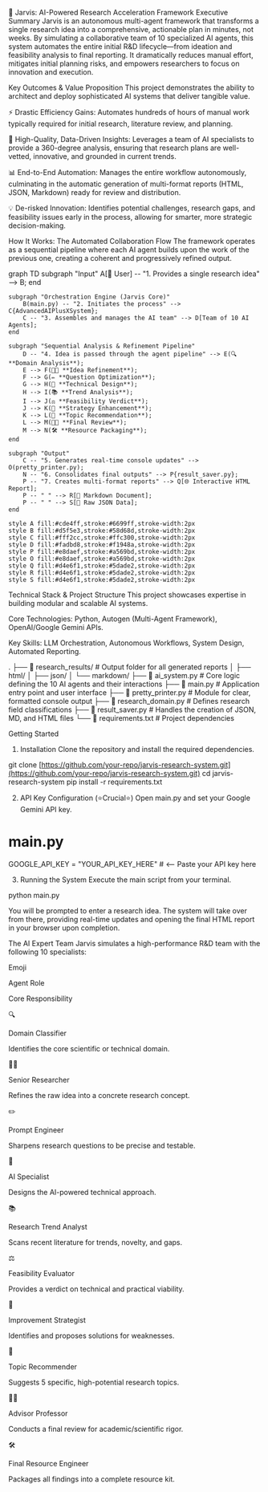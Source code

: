 🚀 Jarvis: AI-Powered Research Acceleration Framework
Executive Summary
Jarvis is an autonomous multi-agent framework that transforms a single research idea into a comprehensive, actionable plan in minutes, not weeks. By simulating a collaborative team of 10 specialized AI agents, this system automates the entire initial R&D lifecycle—from ideation and feasibility analysis to final reporting. It dramatically reduces manual effort, mitigates initial planning risks, and empowers researchers to focus on innovation and execution.

Key Outcomes & Value Proposition
This project demonstrates the ability to architect and deploy sophisticated AI systems that deliver tangible value.

⚡️ Drastic Efficiency Gains: Automates hundreds of hours of manual work typically required for initial research, literature review, and planning.

🎯 High-Quality, Data-Driven Insights: Leverages a team of AI specialists to provide a 360-degree analysis, ensuring that research plans are well-vetted, innovative, and grounded in current trends.

📊 End-to-End Automation: Manages the entire workflow autonomously, culminating in the automatic generation of multi-format reports (HTML, JSON, Markdown) ready for review and distribution.

💡 De-risked Innovation: Identifies potential challenges, research gaps, and feasibility issues early in the process, allowing for smarter, more strategic decision-making.

How It Works: The Automated Collaboration Flow
The framework operates as a sequential pipeline where each AI agent builds upon the work of the previous one, creating a coherent and progressively refined output.

graph TD
    subgraph "Input"
        A[👤 User] -- "1. Provides a single research idea" --> B;
    end

    subgraph "Orchestration Engine (Jarvis Core)"
        B(main.py) -- "2. Initiates the process" --> C{AdvancedAIPlusXSystem};
        C -- "3. Assembles and manages the AI team" --> D[Team of 10 AI Agents];
    end

    subgraph "Sequential Analysis & Refinement Pipeline"
        D -- "4. Idea is passed through the agent pipeline" --> E(🔍 **Domain Analysis**);
        E --> F(👨‍🏫 **Idea Refinement**);
        F --> G(✏️ **Question Optimization**);
        G --> H(🤖 **Technical Design**);
        H --> I(📚 **Trend Analysis**);
        I --> J(⚖️ **Feasibility Verdict**);
        J --> K(🔧 **Strategy Enhancement**);
        K --> L(🎯 **Topic Recommendation**);
        L --> M(👨‍🏫 **Final Review**);
        M --> N(🛠️ **Resource Packaging**);
    end

    subgraph "Output"
        C -- "5. Generates real-time console updates" --> O(pretty_printer.py);
        N -- "6. Consolidates final outputs" --> P{result_saver.py};
        P -- "7. Creates multi-format reports" --> Q[🌐 Interactive HTML Report];
        P -- " " --> R[📝 Markdown Document];
        P -- " " --> S[📁 Raw JSON Data];
    end

    style A fill:#cde4ff,stroke:#6699ff,stroke-width:2px
    style B fill:#d5f5e3,stroke:#58d68d,stroke-width:2px
    style C fill:#fff2cc,stroke:#ffc300,stroke-width:2px
    style D fill:#fadbd8,stroke:#f1948a,stroke-width:2px
    style P fill:#e8daef,stroke:#a569bd,stroke-width:2px
    style O fill:#e8daef,stroke:#a569bd,stroke-width:2px
    style Q fill:#d4e6f1,stroke:#5dade2,stroke-width:2px
    style R fill:#d4e6f1,stroke:#5dade2,stroke-width:2px
    style S fill:#d4e6f1,stroke:#5dade2,stroke-width:2px

Technical Stack & Project Structure
This project showcases expertise in building modular and scalable AI systems.

Core Technologies: Python, Autogen (Multi-Agent Framework), OpenAI/Google Gemini APIs.

Key Skills: LLM Orchestration, Autonomous Workflows, System Design, Automated Reporting.

.
├── 📂 research_results/  # Output folder for all generated reports
│   ├── html/
│   ├── json/
│   └── markdown/
├── 📜 ai_system.py           # Core logic defining the 10 AI agents and their interactions
├── 📜 main.py                # Application entry point and user interface
├── 📜 pretty_printer.py      # Module for clear, formatted console output
├── 📜 research_domain.py     # Defines research field classifications
├── 📜 result_saver.py        # Handles the creation of JSON, MD, and HTML files
└── 📜 requirements.txt       # Project dependencies

Getting Started
1. Installation
Clone the repository and install the required dependencies.

git clone [https://github.com/your-repo/jarvis-research-system.git](https://github.com/your-repo/jarvis-research-system.git)
cd jarvis-research-system
pip install -r requirements.txt

2. API Key Configuration (⭐Crucial⭐)
Open main.py and set your Google Gemini API key.

# main.py
GOOGLE_API_KEY = "YOUR_API_KEY_HERE"  # <-- Paste your API key here

3. Running the System
Execute the main script from your terminal.

python main.py

You will be prompted to enter a research idea. The system will take over from there, providing real-time updates and opening the final HTML report in your browser upon completion.

The AI Expert Team
Jarvis simulates a high-performance R&D team with the following 10 specialists:

Emoji

Agent Role

Core Responsibility

🔍

Domain Classifier

Identifies the core scientific or technical domain.

👨‍🏫

Senior Researcher

Refines the raw idea into a concrete research concept.

✏️

Prompt Engineer

Sharpens research questions to be precise and testable.

🤖

AI Specialist

Designs the AI-powered technical approach.

📚

Research Trend Analyst

Scans recent literature for trends, novelty, and gaps.

⚖️

Feasibility Evaluator

Provides a verdict on technical and practical viability.

🔧

Improvement Strategist

Identifies and proposes solutions for weaknesses.

🎯

Topic Recommender

Suggests 5 specific, high-potential research topics.

👨‍🏫

Advisor Professor

Conducts a final review for academic/scientific rigor.

🛠️

Final Resource Engineer

Packages all findings into a complete resource kit.